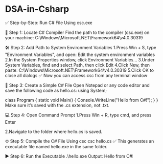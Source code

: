 # DSA-in-Csharp
✅ Step-by-Step: Run C# File Using csc.exe

🔧 Step 1: Locate C# Compiler
Find the path to the compiler (csc.exe) on your machine:
   C:\Windows\Microsoft.NET\Framework64\v4.0.30319
   
🛠️ Step 2: Add Path to System Environment Variables
1.Press Win + S, type "Environment Variables", and open:
  Edit the system environment variables
2.In the System Properties window, click Environment Variables...
3.Under System Variables, find and select Path, then click Edit
4.Click New, then paste:
    C:\Windows\Microsoft.NET\Framework64\v4.0.30319
5.Click OK to close all dialogs
✅ Now you can access csc from any terminal window

📄 Step 3: Create a Simple C# File
Open Notepad or any code editor and save the following code as hello.cs:
using System;

class Program
{
    static void Main()
    {
        Console.WriteLine("Hello from C#!");
    }
}
Make sure it’s saved with the .cs extension, not .txt.


💻 Step 4: Open Command Prompt
1.Press Win + R, type cmd, and press Enter

2.Navigate to the folder where hello.cs is saved.


⚙️ Step 5: Compile the C# File Using csc
    csc hello.cs
✅ This generates an executable file named hello.exe in the same folder.

▶️ Step 6: Run the Executable
   .\hello.exe
Output:
Hello from C#!
